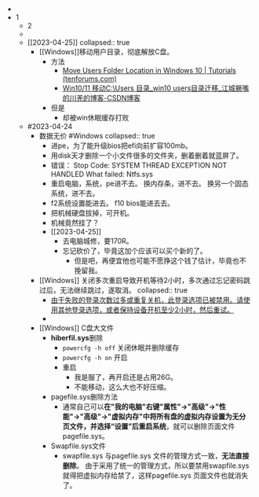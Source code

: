 -
- 1
	- 2
	-
	- [[2023-04-25]]
	  collapsed:: true
		- [[Windows]]移动用户目录，彻底解放C盘。
			- 方法
				- [Move Users Folder Location in Windows 10 | Tutorials (tenforums.com)](https://www.tenforums.com/tutorials/1964-move-users-folder-location-windows-10-a.html?utm_source=ld246.com)
				- [Win10/11 移动C:\Users 目录_win10 users目录迁移_江城撅嘴的川羌的博客-CSDN博客](https://blog.csdn.net/m0_63969219/article/details/124116664)
			- 但是
				- 却被win休眠缓存打败
	- #2023-04-24
		- 数据无价 #Windows
		  collapsed:: true
			- 进pe，为了能升级bios把efi向前扩容100mb。
			- 用disk天才删除一个小文件很多的文件夹，删着删着就蓝屏了。
			- 错误：
			  Stop Code: SYSTEM THREAD EXCEPTION NOT HANDLED
			  What failed: Ntfs.sys
			- 重启电脑，系统，pe进不去。
			  换内存条，进不去。
			  换另一个固态系统，进不去。
			- f2系统设置能进去。
			  f10 bios能进去去。
			- 把机械硬盘拔掉，可开机。
			- 机械竟然挂了？
			- [[2023-04-25]]
				- 去电脑城修，要170R。
				- 忘记砍价了，毕竟这加个应该可以买个新的了。
					- 但是吧，再便宜他也可能不愿挣这个钱了估计，毕竟也不挽留我。
		- [[Windows]] 关闭多次重启导致开机等待2小时，多次通过忘记密码跳过后，无法继续跳过，遂取消。
		  collapsed:: true
			- [由于失败的登录次数过多或重复关机，此登录选项已被禁用。请使用其他登录选项，或者保持设备开机至少2小时，然后重试。](https://blog.csdn.net/weixin_43590796/article/details/112093177)
			-
		- [[Windows]] C盘大文件
			- **hiberfil.sys**删除
				- `powercfg -h off` 关闭休眠并删除缓存
				- `powercfg -h on` 开启
				- 重启
					- 我是服了，再开启还是占用26G。
					- 不能移动，这么大也不好压缩。
			- pagefile.sys删除方法
				- 通常自己可以**在"我的电脑"右键"属性"→"高级"→"性能"→"高级"→"虚拟内存"中将所有盘的虚拟内存设置为无分页文件，并选择“设置”后重启系统**，就可以删除页面文件pagefile.sys。
			- Swapfile.sys文件
				- swapfile.sys 与pagefile.sys 文件的管理方式一致，**无法直接删除**。 由于采用了统一的管理方式，所以要禁用swapfile.sys 就得把虚拟内存给禁了，这样pagefile.sys 页面文件也就消失了。
